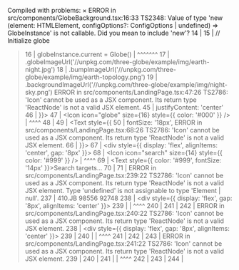 Compiled with problems:
×
ERROR in src/components/GlobeBackground.tsx:16:33
TS2348: Value of type 'new (element: HTMLElement, configOptions?: ConfigOptions | undefined) => GlobeInstance' is not callable. Did you mean to include 'new'?
    14 |
    15 |         // Initialize globe
  > 16 |         globeInstance.current = Globe()
       |                                 ^^^^^^^
    17 |             .globeImageUrl('//unpkg.com/three-globe/example/img/earth-night.jpg')
    18 |             .bumpImageUrl('//unpkg.com/three-globe/example/img/earth-topology.png')
    19 |             .backgroundImageUrl('//unpkg.com/three-globe/example/img/night-sky.png')
ERROR in src/components/LandingPage.tsx:47:26
TS2786: 'Icon' cannot be used as a JSX component.
  Its return type 'ReactNode' is not a valid JSX element.
    45 |                         justifyContent: 'center'
    46 |                     }}>
  > 47 |                         <Icon icon="globe" size={16} style={{ color: '#000' }} />
       |                          ^^^^
    48 |                     </div>
    49 |                     <Text style={{
    50 |                         fontSize: '18px',
ERROR in src/components/LandingPage.tsx:68:26
TS2786: 'Icon' cannot be used as a JSX component.
  Its return type 'ReactNode' is not a valid JSX element.
    66 |                 }}>
    67 |                     <div style={{ display: 'flex', alignItems: 'center', gap: '8px' }}>
  > 68 |                         <Icon icon="search" size={14} style={{ color: '#999' }} />
       |                          ^^^^
    69 |                         <Text style={{ color: '#999', fontSize: '14px' }}>Search targets...</Text>
    70 |                     </div>
    71 |                 </div>
ERROR in src/components/LandingPage.tsx:239:22
TS2786: 'Icon' cannot be used as a JSX component.
  Its return type 'ReactNode' is not a valid JSX element.
    Type 'undefined' is not assignable to type 'Element | null'.
    237 |                 <Text>410.JB 98556 92748</Text>
    238 |                 <div style={{ display: 'flex', gap: '8px', alignItems: 'center' }}>
  > 239 |                     <Icon icon="warning-sign" size={12} />
        |                      ^^^^
    240 |                     <Icon icon="cog" size={12} />
    241 |                     <Icon icon="info-sign" size={12} />
    242 |                 </div>
ERROR in src/components/LandingPage.tsx:240:22
TS2786: 'Icon' cannot be used as a JSX component.
  Its return type 'ReactNode' is not a valid JSX element.
    238 |                 <div style={{ display: 'flex', gap: '8px', alignItems: 'center' }}>
    239 |                     <Icon icon="warning-sign" size={12} />
  > 240 |                     <Icon icon="cog" size={12} />
        |                      ^^^^
    241 |                     <Icon icon="info-sign" size={12} />
    242 |                 </div>
    243 |             </div>
ERROR in src/components/LandingPage.tsx:241:22
TS2786: 'Icon' cannot be used as a JSX component.
  Its return type 'ReactNode' is not a valid JSX element.
    239 |                     <Icon icon="warning-sign" size={12} />
    240 |                     <Icon icon="cog" size={12} />
  > 241 |                     <Icon icon="info-sign" size={12} />
        |                      ^^^^
    242 |                 </div>
    243 |             </div>
    244 |